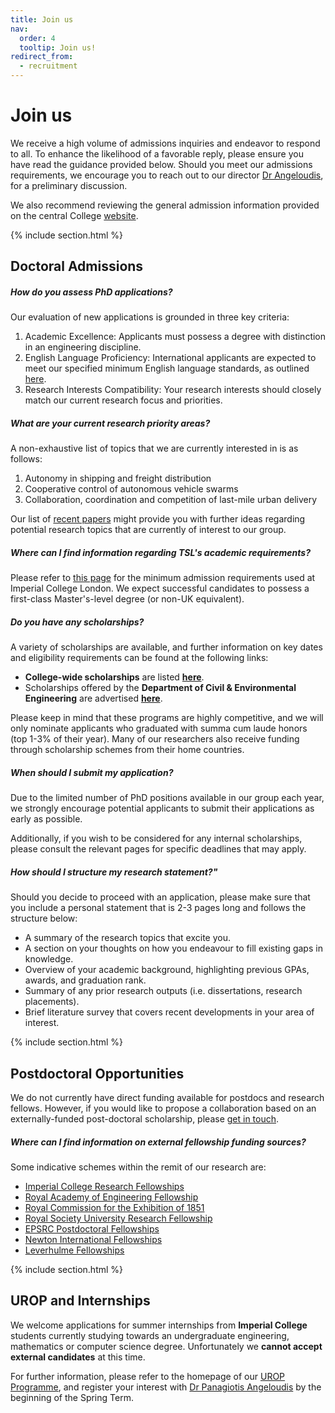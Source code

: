 ```yaml
---
title: Join us
nav:
  order: 4
  tooltip: Join us!
redirect_from: 
  - recruitment
---
```



# Join us

We receive a high volume of admissions inquiries and endeavor to respond to all. To enhance the likelihood of a favorable reply, please ensure you have read the guidance provided below. Should you meet our admissions requirements, we encourage you to reach out to our director [Dr Angeloudis](mailto:p.angeloudis@imperial.ac.uk), for a preliminary discussion.

We also recommend reviewing the general admission information provided on the central College [website](https://www.imperial.ac.uk/study/pg/apply/how-to-apply/apply-for-a-research-programme-/).

{% include section.html %}

## Doctoral Admissions

##### How do you assess PhD applications?

Our evaluation of new applications is grounded in three key criteria:

1. Academic Excellence: Applicants must possess a degree with distinction in an engineering discipline.
2. English Language Proficiency: International applicants are expected to meet our specified minimum English language standards, as outlined [here](https://www.imperial.ac.uk/study/pg/apply/requirements/english/).
3. Research Interests Compatibility: Your research interests should closely match our current research focus and priorities.

##### What are your current research priority areas?

A non-exhaustive list of topics that we are currently interested in is as follows:

1. Autonomy in shipping and freight distribution
2. Cooperative control of autonomous vehicle swarms
3. Collaboration, coordination and competition of last-mile urban delivery

Our list of [recent papers](/papers/) might provide you with further ideas regarding potential research topics that are currently of interest to our group.

##### Where can I find information regarding TSL's academic requirements?

Please refer to [this page](http://www.imperial.ac.uk/study/pg/apply/requirements/pgacademic/) for the minimum admission requirements used at Imperial College London. We expect successful candidates to possess a first-class Master's-level degree (or non-UK equivalent).

##### Do you have any scholarships? 

A variety of scholarships are available, and further information on key dates and eligibility requirements can be found at the following links:

- **College-wide scholarships** are listed [**here**](https://www.imperial.ac.uk/study/fees-and-funding/scholarships-search/).
- Scholarships offered by the **Department of Civil & Environmental Engineering** are advertised [**here**](https://www.imperial.ac.uk/civil-engineering/prospective-students/postgraduate-research-admissions-phd/department-scholarships/).


Please keep in mind that these programs are highly competitive, and we will only nominate applicants who graduated with summa cum laude honors (top 1-3% of their year). Many of our researchers also receive funding through scholarship schemes from their home countries.


##### When should I submit my application?

Due to the limited number of PhD positions available in our group each year, we strongly encourage potential applicants to submit their applications as early as possible.

Additionally, if you wish to be considered for any internal scholarships, please consult the relevant pages for specific deadlines that may apply.

##### How should I structure my research statement?"

Should you decide to proceed with an application, please make sure that you include a personal statement that is 2-3 pages long and follows the structure below: 

- A summary of the research topics that excite you.
- A section on your thoughts on how you endeavour to fill existing gaps in knowledge.
- Overview of your academic background, highlighting previous GPAs, awards, and graduation rank.
- Summary of any prior research outputs (i.e. dissertations, research placements). 
- Brief literature survey that covers recent developments in your area of interest. 

{% include section.html %}

## Postdoctoral Opportunities

<!-- {% capture content %}
**Update 01/11/20**

We are currently recruiting for an open Research Associate position in Autonomous Vehicle Operations. Applications are due on the 29th of November - more information is available [here](https://www.linkedin.com/pulse/postdoc-autonomous-vehicle-operations-imperial-london-angeloudis/).

{% endcapture %}

{%
  include alert.html
  type="info"
  content=content
%} -->


We do not currently have direct funding available for postdocs and research fellows. However, if you would like to propose a collaboration based on an externally-funded post-doctoral scholarship, please [get in touch](mailto:p.angeloudis@imperial.ac.uk).

##### Where can I find information on external fellowship funding sources?

 Some indicative schemes within the remit of our research are:

- [Imperial College Research Fellowships](https://www.imperial.ac.uk/research-fellowships)
- [Royal Academy of Engineering Fellowship](http://www.raeng.org.uk/grants-and-prizes/support-for-research/raeng-research-fellowship)
- [Royal Commission for the Exhibition of 1851](https://www.royalcommission1851.org/awards/)
- [Royal Society University Research Fellowship](https://royalsociety.org/grants/schemes/university-research/)
- [EPSRC Postdoctoral Fellowships](https://www.epsrc.ac.uk/skills/fellows/overview/)
- [Newton International Fellowships](https://royalsociety.org/grants-schemes-awards/grants/newton-international/)
- [Leverhulme Fellowships](https://www.leverhulme.ac.uk/funding/grant-schemes/early-career-fellowships)


{% include section.html %}

## UROP and Internships


We welcome applications for summer internships from **Imperial College** students currently studying towards an undergraduate engineering, mathematics or computer science degree. Unfortunately we **cannot accept external candidates** at this time. 

For further information, please refer to the homepage of our [UROP Programme](http://www.imperial.ac.uk/urop), and register your interest with [Dr Panagiotis Angeloudis](mailto:p.angeloudis@imperial.ac.uk) by the beginning of the Spring Term.

